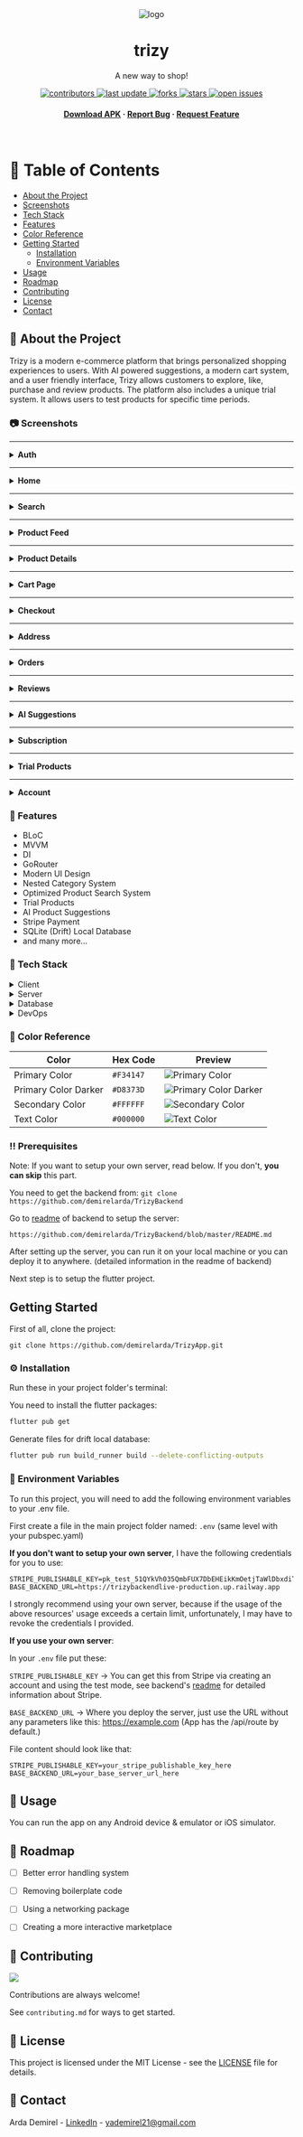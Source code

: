 

<div align="center">

  <img src="https://github.com/user-attachments/assets/6d08670b-1bfe-49af-b439-ac95bfbad6f7" alt="logo" width="auto" height="auto" />
  <h1>trizy</h1>

  <p>
    A new way to shop!
  </p>


<!-- Badges -->
<p>
  <a href="https://github.com/demirelarda/TrizyApp/graphs/contributors">
    <img src="https://img.shields.io/github/contributors/demirelarda/TrizyApp" alt="contributors" />
  </a>
  <a href="">
    <img src="https://img.shields.io/github/last-commit/demirelarda/TrizyApp" alt="last update" />
  </a>
  <a href="https://github.com/demirelarda/TrizyApp/network/members">
    <img src="https://img.shields.io/github/forks/demirelarda/TrizyApp" alt="forks" />
  </a>
  <a href="https://github.com/demirelarda/TrizyApp/stargazers">
    <img src="https://img.shields.io/github/stars/demirelarda/TrizyApp" alt="stars" />
  </a>
  <a href="https://github.com/demirelarda/TrizyApp/issues/">
    <img src="https://img.shields.io/github/issues/demirelarda/TrizyApp" alt="open issues" />
  </a>
</p>

<h4>
    <a href="https://github.com/demirelarda/TrizyApp/releases/download/v0.1.0/trizy010.apk">Download APK</a>
  <span></span>
    <a href=""></a>
  <span> · </span>
    <a href="https://github.com/demirelarda/TrizyApp/issues/">Report Bug</a>
  <span> · </span>
    <a href="https://github.com/demirelarda/TrizyApp/issues/">Request Feature</a>
  </h4>
</div>

<br />

<!-- Table of Contents -->
# :notebook_with_decorative_cover: Table of Contents

- [About the Project](#star2-about-the-project)
- [Screenshots](#camera-screenshots)
- [Tech Stack](#space_invader-tech-stack)
- [Features](#dart-features)
- [Color Reference](#-color-reference)
- [Getting Started](#getting-started)
    - [Installation](#gear-installation)
    - [Environment Variables](#key-environment-variables)
- [Usage](#eyes-usage)
- [Roadmap](#compass-roadmap)
- [Contributing](#wave-contributing)
- [License](#-license)
- [Contact](#handshake-contact)



<!-- About the Project -->
## :star2: About the Project
Trizy is a modern e-commerce platform that brings personalized shopping experiences to users. With AI powered suggestions, a modern cart system, and a user friendly interface, Trizy allows customers to explore, like, purchase and review products. The platform also includes a unique trial system. It allows users to test products for specific time periods.





### :camera: Screenshots

---

<details>
<summary><b>Auth</b></summary>

<div align="center">
  <table>
    <tr>
      <td><img src="https://github.com/user-attachments/assets/66961d09-673e-4aaa-9569-8b6b403aba1f" alt="Login Page" style="border: 1px solid black; width: 300px;" /></td>
      <td><img src="https://github.com/user-attachments/assets/45f3ba55-8d52-4f2b-99f8-2ff699ec9459" alt="Register Page" style="border: 1px solid black; width: 300px;" /></td>
    </tr>
    <tr>
      <td align="center"><b>Login Page</b></td>
      <td align="center"><b>Register Page</b></td>
    </tr>
  </table>
</div>

</details>

---

<details>
<summary><b>Home</b></summary>

<div align="center">
  <table>
    <tr>
      <td><img src="https://github.com/user-attachments/assets/9e5d7ce6-e59a-451f-9e8d-0b13c54e4c27" alt="Home Page - Deals Section" style="border: 1px solid black; width: 300px;" /></td>
      <td><img src="https://github.com/user-attachments/assets/bfa39631-2495-4ce4-919d-4ed26d3a46ee" alt="Home Page - Best of Week Section" style="border: 1px solid black; width: 300px;" /></td>
    </tr>
    <tr>
      <td align="center"><b>Home Page - Deals Section</b></td>
      <td align="center"><b>Home Page - Best of Week Section</b></td>
    </tr>
  </table>
</div>

</details>

---

<details>
<summary><b>Search</b></summary>

<div align="center">
  <table>
    <tr>
      <td><img src="https://github.com/user-attachments/assets/e042c026-f4cb-4b0b-9d12-db99e2e72ec8" alt="Search Page" style="border: 1px solid black; width: 300px;" /></td>
    </tr>
    <tr>
      <td align="center"><b>Search Page</b></td>
    </tr>
  </table>
</div>

</details>

---

<details>
<summary><b>Product Feed</b></summary>

<div align="center">
  <table>
    <tr>
      <td><img src="https://github.com/user-attachments/assets/7abfe1ea-d719-4f0a-aed9-605dbd3346b2" alt="Product Feed" style="border: 1px solid black; width: 300px;" /></td>
      <td><img src="https://github.com/user-attachments/assets/83fbd0f0-90e4-4ade-b299-e32e20e0976e" alt="Product Filtering" style="border: 1px solid black; width: 300px;" /></td>
    </tr>
    <tr>
      <td align="center"><b>Product Feed</b></td>
      <td align="center"><b>Product Filtering</b></td>
    </tr>
  </table>
</div>

</details>

---

<details>
<summary><b>Product Details</b></summary>

<div align="center">
  <table>
    <tr>
      <td><img src="https://github.com/user-attachments/assets/1c32ed1b-008b-499a-bd91-66a6d58b6790" alt="Product Details" style="border: 1px solid black; width: 300px;" /></td>
    </tr>
    <tr>
      <td align="center"><b>Product Details</b></td>
    </tr>
  </table>
</div>

</details>

---

<details>
<summary><b>Cart Page</b></summary>

<div align="center">
  <table>
    <tr>
      <td><img src="https://github.com/user-attachments/assets/d9d79cf6-6da8-4db6-9817-d8c6718ce1fb" alt="Empty Cart" style="border: 1px solid black; width: 300px;" /></td>
      <td><img src="https://github.com/user-attachments/assets/b9240472-c4b9-49c0-a76d-098acc5d74a2" alt="Cart with Products" style="border: 1px solid black; width: 300px;" /></td>
    </tr>
    <tr>
      <td align="center"><b>Empty Cart</b></td>
      <td align="center"><b>Cart with Products</b></td>
    </tr>
  </table>
</div>

</details>

---

<details>
<summary><b>Checkout</b></summary>

<div align="center">
  <table>
    <tr>
      <td><img src="https://github.com/user-attachments/assets/ccaa774b-68be-4610-b0e7-d5d1d9397282" alt="Checkout Page" style="border: 1px solid black; width: 300px;" /></td>
      <td><img src="https://github.com/user-attachments/assets/81dc5a4c-3284-4cb2-881a-924d1de5950a" alt="Payment Page" style="border: 1px solid black; width: 300px;" /></td>
    </tr>
    <tr>
      <td align="center"><b>Checkout Page</b></td>
      <td align="center"><b>Payment Page</b></td>
    </tr>
  </table>
</div>

</details>

---

<details>
<summary><b>Address</b></summary>

<div align="center">
  <table>
    <tr>
      <td><img src="https://github.com/user-attachments/assets/6efce8ad-9bb9-49d4-9705-8a24a5e0fb4a" alt="My Addresses" style="border: 1px solid black; width: 300px;" /></td>
      <td><img src="https://github.com/user-attachments/assets/86491b2a-4037-4835-8803-174f9fe5fda2" alt="Create Address" style="border: 1px solid black; width: 300px;" /></td>
    </tr>
    <tr>
      <td align="center"><b>My Addresses</b></td>
      <td align="center"><b>Create Address</b></td>
    </tr>
  </table>
</div>

</details>

---

<details>
<summary><b>Orders</b></summary>

<div align="center">
  <table>
    <tr>
      <td><img src="https://github.com/user-attachments/assets/ceac3e47-9adb-4ebb-9a2f-60dd5e9e5983" alt="My Orders" style="border: 1px solid black; width: 300px;" /></td>
      <td><img src="https://github.com/user-attachments/assets/486e39ce-4269-40ba-80f6-f0be16e841ff" alt="Order Details" style="border: 1px solid black; width: 300px;" /></td>
    </tr>
    <tr>
      <td align="center"><b>My Orders</b></td>
      <td align="center"><b>Order Details</b></td>
    </tr>
  </table>
</div>

</details>

---

<details>
<summary><b>Reviews</b></summary>

<div align="center">
  <table>
    <tr>
      <td><img src="https://github.com/user-attachments/assets/765c5060-d6fd-4add-a5e4-fe84cea6fdca" alt="Leave a Review" style="border: 1px solid black; width: 300px;" /></td>
      <td><img src="https://github.com/user-attachments/assets/f37e2cdf-22aa-4aac-b6e8-fbb800960222" alt="Product Reviews" style="border: 1px solid black; width: 300px;" /></td>
    </tr>
    <tr>
      <td align="center"><b>Leave a Review</b></td>
      <td align="center"><b>Product Reviews</b></td>
    </tr>
  </table>
</div>

</details>

---

<details>
<summary><b>AI Suggestions</b></summary>

<div align="center">
  <table>
    <tr>
      <td><img src="https://github.com/user-attachments/assets/bb9bc27c-e2b6-439f-897a-abf1d98f898f" alt="AI Suggestions Feed" style="border: 1px solid black; width: 300px;" /></td>
      <td><img src="https://github.com/user-attachments/assets/4033247c-3d1a-4414-b741-6aa4bc1e6803" alt="AI Suggestion Details" style="border: 1px solid black; width: 300px;" /></td>
    </tr>
    <tr>
      <td align="center"><b>AI Suggestions Feed</b></td>
      <td align="center"><b>AI Suggestion Details</b></td>
    </tr>
  </table>
</div>

</details>

---

<details>
<summary><b>Subscription</b></summary>

<div align="center">
  <table>
    <tr>
      <td><img src="https://github.com/user-attachments/assets/8cb15653-40cd-4611-9b94-aa3ae77517c0" alt="Subscription Benefits" style="border: 1px solid black; width: 300px;" /></td>
      <td><img src="https://github.com/user-attachments/assets/c8243336-6cbe-4580-a8e7-7cfafc841c1f" alt="Subscription Details" style="border: 1px solid black; width: 300px;" /></td>
    </tr>
    <tr>
      <td align="center"><b>Subscription Benefits</b></td>
      <td align="center"><b>Subscription Details</b></td>
    </tr>
  </table>
</div>

</details>

---

<details>
<summary><b>Trial Products</b></summary>

<div align="center">
  <table>
    <tr>
      <td><img src="https://github.com/user-attachments/assets/4df656fb-d755-4097-a151-8f6650a0832c" alt="Trial Product Feed" style="border: 1px solid black; width: 300px;" /></td>
      <td><img src="https://github.com/user-attachments/assets/61861ecb-339a-4370-9dac-fc06344ddd54" alt="Trial Details" style="border: 1px solid black; width: 300px;" /></td>
    </tr>
    <tr>
      <td align="center"><b>Trial Product Feed</b></td>
      <td align="center"><b>Trial Details</b></td>
    </tr>
  </table>
</div>

</details>

---

<details>
<summary><b>Account</b></summary>

<div align="center">
  <table>
    <tr>
      <td><img src="https://github.com/user-attachments/assets/3700fba4-2fee-4bdf-888e-40c24ffca9ce" alt="Account Page" style="border: 1px solid black; width: 300px;" /></td>
      <td><img src="https://github.com/user-attachments/assets/5aa01f1d-17a3-454d-be73-a01bbad12bea" alt="Liked Products" style="border: 1px solid black; width: 300px;" /></td>
    </tr>
    <tr>
      <td align="center"><b>Account Page</b></td>
      <td align="center"><b>Liked Products</b></td>
    </tr>
  </table>
</div>

</details>

<!-- Features -->
### :dart: Features
- BLoC
- MVVM
- DI
- GoRouter
- Modern UI Design
- Nested Category System
- Optimized Product Search System
- Trial Products
- AI Product Suggestions
- Stripe Payment
- SQLite (Drift) Local Database
- and many more...

<!-- Color Reference -->

<!-- TechStack -->
### :space_invader: Tech Stack

<details>
  <summary>Client</summary>
  <ul>
    <li><a href="https://flutter.dev/">Flutter</a></li>
  </ul>
</details>

<details>
  <summary>Server</summary>
  <ul>
    <li><a href="https://nodejs.org/">Node.js</a></li>
    <li><a href="https://expressjs.com/">Express.js</a></li>

  </ul>
</details>

<details>
<summary>Database</summary>
  <ul>
    <li><a href="https://www.mongodb.com/">MongoDB</a></li>
    <li><a href="https://redis.io/">Redis</a></li>
  </ul>
</details>

<details>
<summary>DevOps</summary>
  <ul>
    <li><a href="https://railway.com/">Railway</a></li>
  </ul>
</details>

### 🎨 Color Reference

| Color                | Hex Code  | Preview                                           |
|----------------------|-----------|---------------------------------------------------|
| Primary Color        | `#F34147` | ![Primary Color](https://github.com/user-attachments/assets/f2f29b40-c878-4316-9f1a-5c84ed49f2b9)        |
| Primary Color Darker | `#D8373D` | ![Primary Color Darker](https://github.com/user-attachments/assets/d56c362e-830d-4dfe-838f-cdcbe2f89a66) |
| Secondary Color      | `#FFFFFF` | ![Secondary Color](https://github.com/user-attachments/assets/659cb839-bd75-4b16-9ee0-7ddb983668b4)    |
| Text Color           | `#000000` | ![Text Color](https://github.com/user-attachments/assets/ce356ee9-eac3-4f85-913f-67a4e0320c17)              |


<!-- Prerequisites -->
### :bangbang: Prerequisites
Note: If you want to setup your own server, read below. If you don't, **you can skip** this part.

You need to get the backend from:
`git clone https://github.com/demirelarda/TrizyBackend`

Go to [readme](https://github.com/demirelarda/TrizyBackend/blob/master/README.md) of backend to setup the server:

    https://github.com/demirelarda/TrizyBackend/blob/master/README.md

After setting up the server, you can run it on your local machine or you can deploy it to anywhere. (detailed information in the readme of backend)

Next step is to setup the flutter project.


<!-- Getting Started -->
## Getting Started

First of all, clone the project:

    git clone https://github.com/demirelarda/TrizyApp.git


<!-- Installation -->
### :gear: Installation

Run these in your project folder's terminal:

You need to install the flutter packages:

```bash
flutter pub get
```
Generate files for drift local database:

```bash
flutter pub run build_runner build --delete-conflicting-outputs
```

<!-- Env Variables -->
### :key: Environment Variables

To run this project, you will need to add the following environment variables to your .env file.

First create a file in the main project folder named: `.env` (same level with your pubspec.yaml)

**If you don't want to setup your own server**, I have the following credentials for you to use:

    STRIPE_PUBLISHABLE_KEY=pk_test_51QYkVh035QmbFUX7DbEHEikKmOetjTaWlDbxdiTtUwr1va85c9YIz3fA0BfnevLrS1odICjXSM29mbfXJyIzeds000ixWNliyz
    BASE_BACKEND_URL=https://trizybackendlive-production.up.railway.app


I strongly recommend using your own server, because if the usage of the above resources' usage exceeds a certain limit, unfortunately, I may have to revoke the credentials I provided.

**If you use your own server**:

In your `.env` file put these:

`STRIPE_PUBLISHABLE_KEY` -> You can get this from Stripe via creating an account and using the test mode, see backend's  [readme](https://github.com/demirelarda/TrizyBackend/blob/master/README.md)  for detailed information about Stripe.

`BASE_BACKEND_URL`  -> Where you deploy the server, just use the URL without any parameters like this: https://example.com (App has the /api/route by default.)

File content should look like that:

    STRIPE_PUBLISHABLE_KEY=your_stripe_publishable_key_here
    BASE_BACKEND_URL=your_base_server_url_here



<!-- Usage -->
## :eyes: Usage

You can run the app on any Android device & emulator or iOS simulator.

<!-- Roadmap -->
## :compass: Roadmap

* [ ] Better error handling system
* [ ] Removing boilerplate code
* [ ] Using a networking package
* [ ] Creating a more interactive marketplace


<!-- Contributing -->
## :wave: Contributing

<a href="https://github.com/demirelarda/TrizyApp/graphs/contributors">
  <img src="https://contrib.rocks/image?repo=demirelarda/TrizyApp" />
</a>


Contributions are always welcome!

See `contributing.md` for ways to get started.



<!-- License -->
## 📄 License
This project is licensed under the MIT License - see the [LICENSE](LICENSE) file for details.


<!-- Contact -->
## :handshake: Contact

Arda Demirel - [LinkedIn](https://www.linkedin.com/in/demirelarda) - yademirel21@gmail.com
